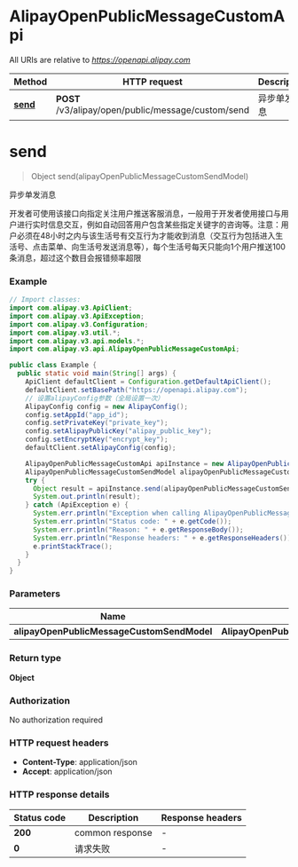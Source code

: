 # AlipayOpenPublicMessageCustomApi

All URIs are relative to *https://openapi.alipay.com*

| Method | HTTP request | Description |
|------------- | ------------- | -------------|
| [**send**](AlipayOpenPublicMessageCustomApi.md#send) | **POST** /v3/alipay/open/public/message/custom/send | 异步单发消息 |


<a name="send"></a>
# **send**
> Object send(alipayOpenPublicMessageCustomSendModel)

异步单发消息

开发者可使用该接口向指定关注用户推送客服消息，一般用于开发者使用接口与用户进行实时信息交互，例如自动回答用户包含某些指定关键字的咨询等。注意：用户必须在48小时之内与该生活号有交互行为才能收到消息（交互行为包括进入生活号、点击菜单、向生活号发送消息等），每个生活号每天只能向1个用户推送100条消息，超过这个数目会报错频率超限

### Example
```java
// Import classes:
import com.alipay.v3.ApiClient;
import com.alipay.v3.ApiException;
import com.alipay.v3.Configuration;
import com.alipay.v3.util.*;
import com.alipay.v3.api.models.*;
import com.alipay.v3.api.AlipayOpenPublicMessageCustomApi;

public class Example {
  public static void main(String[] args) {
    ApiClient defaultClient = Configuration.getDefaultApiClient();
    defaultClient.setBasePath("https://openapi.alipay.com");
    // 设置alipayConfig参数（全局设置一次）
    AlipayConfig config = new AlipayConfig();
    config.setAppId("app_id");
    config.setPrivateKey("private_key");
    config.setAlipayPublicKey("alipay_public_key");
    config.setEncryptKey("encrypt_key");
    defaultClient.setAlipayConfig(config);

    AlipayOpenPublicMessageCustomApi apiInstance = new AlipayOpenPublicMessageCustomApi(defaultClient);
    AlipayOpenPublicMessageCustomSendModel alipayOpenPublicMessageCustomSendModel = new AlipayOpenPublicMessageCustomSendModel(); // AlipayOpenPublicMessageCustomSendModel | 
    try {
      Object result = apiInstance.send(alipayOpenPublicMessageCustomSendModel);
      System.out.println(result);
    } catch (ApiException e) {
      System.err.println("Exception when calling AlipayOpenPublicMessageCustomApi#send");
      System.err.println("Status code: " + e.getCode());
      System.err.println("Reason: " + e.getResponseBody());
      System.err.println("Response headers: " + e.getResponseHeaders());
      e.printStackTrace();
    }
  }
}
```

### Parameters

| Name | Type | Description  | Notes |
|------------- | ------------- | ------------- | -------------|
| **alipayOpenPublicMessageCustomSendModel** | **AlipayOpenPublicMessageCustomSendModel**|  | [optional] |

### Return type

**Object**

### Authorization

No authorization required

### HTTP request headers

 - **Content-Type**: application/json
 - **Accept**: application/json

### HTTP response details
| Status code | Description | Response headers |
|-------------|-------------|------------------|
| **200** | common response |  -  |
| **0** | 请求失败 |  -  |

